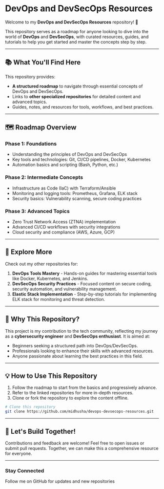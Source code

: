 # DevOps and DevSecOps Resources

Welcome to my **DevOps and DevSecOps Resources** repository! 🚀

This repository serves as a roadmap for anyone looking to dive into the world of **DevOps** and **DevSecOps**, with curated resources, guides, and tutorials to help you get started and master the concepts step by step.

---

## 📚 What You'll Find Here

This repository provides:

- **A structured roadmap** to navigate through essential concepts of DevOps and DevSecOps.
- Links to **other specialized repositories** for detailed content and advanced topics.
- Guides, notes, and resources for tools, workflows, and best practices.

---

## 🗺️ Roadmap Overview

### Phase 1: Foundations
- Understanding the principles of DevOps and DevSecOps
- Key tools and technologies: Git, CI/CD pipelines, Docker, Kubernetes
- Automation basics and scripting (Bash, Python, etc.)

### Phase 2: Intermediate Concepts
- Infrastructure as Code (IaC) with Terraform/Ansible
- Monitoring and logging tools: Prometheus, Grafana, ELK stack
- Security basics: Vulnerability scanning, secure coding practices

### Phase 3: Advanced Topics
- Zero Trust Network Access (ZTNA) implementation
- Advanced CI/CD workflows with security integrations
- Cloud security and compliance (AWS, Azure, GCP)

---

## 🔗 Explore More

Check out my other repositories for:

1. **DevOps Tools Mastery** - Hands-on guides for mastering essential tools like Docker, Kubernetes, and Jenkins.
2. **DevSecOps Security Practices** - Focused content on secure coding, security automation, and vulnerability management.
3. **Elastic Stack Implementation** - Step-by-step tutorials for implementing ELK stack for monitoring and threat detection.

---

## 🌟 Why This Repository?

This project is my contribution to the tech community, reflecting my journey as a **cybersecurity engineer** and **DevSecOps enthusiast**. It is aimed at:

- Beginners seeking a structured path into DevOps/DevSecOps.
- Professionals looking to enhance their skills with advanced resources.
- Anyone passionate about learning the best practices in this field.

---

## 💡 How to Use This Repository

1. Follow the roadmap to start from the basics and progressively advance.
2. Refer to the linked repositories for more in-depth resources.
3. Clone or fork the repository to explore the content offline.

```bash
# Clone this repository
git clone https://github.com/midhusha/devops-devsecops-resources.git
```

---

## 🚀 Let's Build Together!

Contributions and feedback are welcome! Feel free to open issues or submit pull requests. Together, we can make this a comprehensive resource for everyone.

---

### Stay Connected

Follow me on GitHub for updates and new repositories


